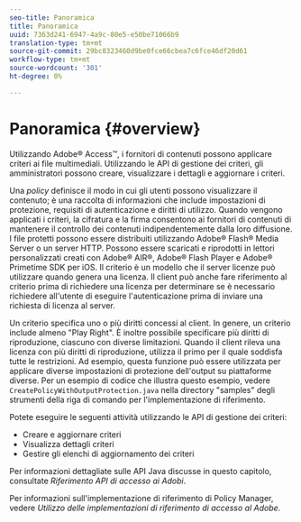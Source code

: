 ```yaml
---
seo-title: Panoramica
title: Panoramica
uuid: 7363d241-6947-4a9c-80e5-e50be71066b9
translation-type: tm+mt
source-git-commit: 29bc8323460d9be0fce66cbea7c6fce46df20d61
workflow-type: tm+mt
source-wordcount: '301'
ht-degree: 0%

---
```



# Panoramica {#overview}

Utilizzando  Adobe® Access™, i fornitori di contenuti possono applicare criteri ai file multimediali. Utilizzando le API di gestione dei criteri, gli amministratori possono creare, visualizzare i dettagli e aggiornare i criteri.

Una *policy* definisce il modo in cui gli utenti possono visualizzare il contenuto; è una raccolta di informazioni che include impostazioni di protezione, requisiti di autenticazione e diritti di utilizzo. Quando vengono applicati i criteri, la cifratura e la firma consentono ai fornitori di contenuti di mantenere il controllo dei contenuti indipendentemente dalla loro diffusione. I file protetti possono essere distribuiti utilizzando  Adobe® Flash® Media Server o un server HTTP. Possono essere scaricati e riprodotti in lettori personalizzati creati con  Adobe® AIR®,  Adobe® Flash Player e  Adobe® Primetime SDK per iOS. Il criterio è un modello che il server licenze può utilizzare quando genera una licenza. Il client può anche fare riferimento al criterio prima di richiedere una licenza per determinare se è necessario richiedere all&#39;utente di eseguire l&#39;autenticazione prima di inviare una richiesta di licenza al server.

Un criterio specifica uno o più diritti concessi al client. In genere, un criterio include almeno &quot;Play Right&quot;. È inoltre possibile specificare più diritti di riproduzione, ciascuno con diverse limitazioni. Quando il client rileva una licenza con più diritti di riproduzione, utilizza il primo per il quale soddisfa tutte le restrizioni. Ad esempio, questa funzione può essere utilizzata per applicare diverse impostazioni di protezione dell&#39;output su piattaforme diverse. Per un esempio di codice che illustra questo esempio, vedere `CreatePolicyWithOutputProtection.java` nella directory &quot;samples&quot; degli strumenti della riga di comando per l&#39;implementazione di riferimento.

Potete eseguire le seguenti attività utilizzando le API di gestione dei criteri:

* Creare e aggiornare criteri
* Visualizza dettagli criteri
* Gestire gli elenchi di aggiornamento dei criteri

Per informazioni dettagliate sulle API Java discusse in questo capitolo, consultate *Riferimento API di accesso ai Adobi*.

Per informazioni sull&#39;implementazione di riferimento di Policy Manager, vedere *Utilizzo delle implementazioni di riferimento di accesso al Adobe*.

